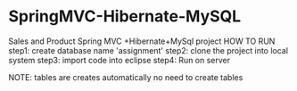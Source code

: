# SpringMVC-Hibernate-MySQL
Sales and Product Spring MVC +Hibernate+MySql project
HOW TO RUN
step1: create database name 'assignment'
step2: clone the project into local system
step3: import code into eclipse
step4: Run on server

NOTE: tables are creates automatically no need to create tables


